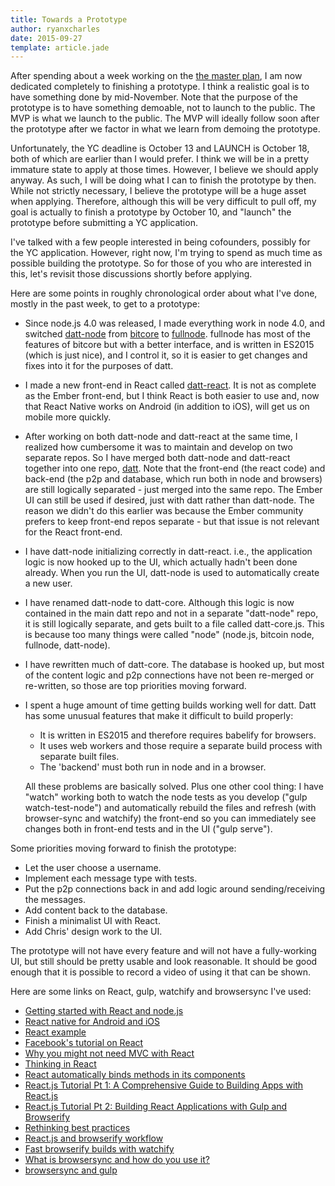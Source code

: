 ```yaml
---
title: Towards a Prototype
author: ryanxcharles
date: 2015-09-27
template: article.jade
---
```


After spending about a week working on the [the master
plan](/articles/2015-09-18-the-master-plan/), I am now dedicated completely to
finishing a prototype. I think a realistic goal is to have something done by
mid-November. Note that the purpose of the prototype is to have something
demoable, not to launch to the public. The MVP is what we launch to the public.
The MVP will ideally follow soon after the prototype after we factor in what we
learn from demoing the prototype.

Unfortunately, the YC deadline is October 13 and LAUNCH is October 18, both of
which are earlier than I would prefer. I think we will be in a pretty immature
state to apply at those times. However, I believe we should apply anyway. As
such, I will be doing what I can to finish the prototype by then.  While not
strictly necessary, I believe the prototype will be a huge asset when applying.
Therefore, although this will be very difficult to pull off, my goal is
actually to finish a prototype by October 10, and "launch" the prototype before
submitting a YC application.

I've talked with a few people interested in being cofounders, possibly for the
YC application. However, right now, I'm trying to spend as much time as
possible building the prototype. So for those of you who are interested in
this, let's revisit those discussions shortly before applying.

Here are some points in roughly chronological order about what I've done,
mostly in the past week, to get to a prototype:

- Since node.js 4.0 was released, I made everything work in node 4.0, and
  switched [datt-node](https://github.com/dattnetwork/datt-node) from
  [bitcore](https://github.com/bitpay/bitcore) to
  [fullnode](https://github.com/ryanxcharles/fullnode). fullnode has most of
  the features of bitcore but with a better interface, and is written in ES2015
  (which is just nice), and I control it, so it is easier to get changes and
  fixes into it for the purposes of datt.
- I made a new front-end in React called
  [datt-react](https://github.com/dattnetwork/datt-react). It is not as
  complete as the Ember front-end, but I think React is both easier to use and,
  now that React Native works on Android (in addition to iOS), will get us on
  mobile more quickly.
- After working on both datt-node and datt-react at the same time, I realized
  how cumbersome it was to maintain and develop on two separate repos. So I
  have merged both datt-node and datt-react together into one repo,
  [datt](https://github.com/dattnetwork/datt). Note that the front-end (the
  react code) and back-end (the p2p and database, which run both in node and
  browsers) are still logically separated - just merged into the same repo. The
  Ember UI can still be used if desired, just with datt rather than datt-node.
  The reason we didn't do this earlier was because the Ember community prefers
  to keep front-end repos separate - but that issue is not relevant for the
  React front-end.
- I have datt-node initializing correctly in datt-react. i.e., the application
  logic is now hooked up to the UI, which actually hadn't been done already.
  When you run the UI, datt-node is used to automatically create a new user.
- I have renamed datt-node to datt-core. Although this logic is now contained
  in the main datt repo and not in a separate "datt-node" repo, it is still
  logically separate, and gets built to a file called datt-core.js. This is
  because too many things were called "node" (node.js, bitcoin node, fullnode,
  datt-node).
- I have rewritten much of datt-core. The database is hooked up, but most of
  the content logic and p2p connections have not been re-merged or re-written,
  so those are top priorities moving forward.
- I spent a huge amount of time getting builds working well for datt. Datt has
  some unusual features that make it difficult to build properly:

  - It is written in ES2015 and therefore requires babelify for browsers.
  - It uses web workers and those require a separate build process with
    separate built files.
  - The 'backend' must both run in node and in a browser.

  All these problems are basically solved. Plus one other cool thing: I have
  "watch" working both to watch the node tests as you develop ("gulp
  watch-test-node") and automatically rebuild the files and refresh (with
  browser-sync and watchify) the front-end so you can immediately see changes
  both in front-end tests and in the UI ("gulp serve").

Some priorities moving forward to finish the prototype:
- Let the user choose a username.
- Implement each message type with tests.
- Put the p2p connections back in and add logic around sending/receiving the
  messages.
- Add content back to the database.
- Finish a minimalist UI with React.
- Add Chris' design work to the UI.

The prototype will not have every feature and will not have a fully-working UI,
but still should be pretty usable and look reasonable. It should be good enough
that it is possible to record a video of using it that can be shown.

Here are some links on React, gulp, watchify and browsersync I've used:
- [Getting started with React and node.js](http://blog.yld.io/2015/06/10/getting-started-with-react-and-node-js/)
- [React native for Android and iOS](https://facebook.github.io/react-native/)
- [React example](https://github.com/yldio/react-example)
- [Facebook's tutorial on React](https://facebook.github.io/react/docs/tutorial.html)
- [Why you might not need MVC with React](http://www.code-experience.com/why-you-might-not-need-mvc-with-reactjs/)
- [Thinking in React](http://facebook.github.io/react/docs/thinking-in-react.html)
- [React automatically binds methods in its components](https://facebook.github.io/react/blog/2013/07/02/react-v0-4-autobind-by-default.html)
- [React.js Tutorial Pt 1: A Comprehensive Guide to Building Apps with React.js](http://tylermcginnis.com/reactjs-tutorial-a-comprehensive-guide-to-building-apps-with-react/)
- [React.js Tutorial Pt 2: Building React Applications with Gulp and Browserify](http://tylermcginnis.com/reactjs-tutorial-pt-2-building-react-applications-with-gulp-and-browserify/)
- [Rethinking best practices](http://www.slideshare.net/floydophone/react-preso-v2)
- [React.js and browserify workflow](http://christianalfoni.github.io/javascript/2014/08/15/react-js-workflow.html)
- [Fast browserify builds with watchify](https://github.com/gulpjs/gulp/blob/master/docs/recipes/fast-browserify-builds-with-watchify.md)
- [What is browsersync and how do you use it?](http://damonbauer.me/browsersync/)
- [browsersync and gulp](http://www.browsersync.io/docs/gulp/)
